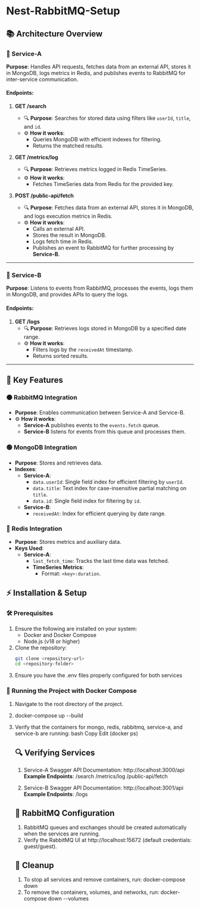 # Nest-RabbitMQ-Setup

## 📚 Architecture Overview

### 🔷 Service-A
**Purpose**: Handles API requests, fetches data from an external API, stores it in MongoDB, logs metrics in Redis, and publishes events to RabbitMQ for inter-service communication.

#### Endpoints:

1. **GET /search**
   - 🔍 **Purpose**: Searches for stored data using filters like `userId`, `title`, and `id`.
   - ⚙️ **How it works**:
     - Queries MongoDB with efficient indexes for filtering.
     - Returns the matched results.

2. **GET /metrics/log**
   - 🔍 **Purpose**: Retrieves metrics logged in Redis TimeSeries.
   - ⚙️ **How it works**:
     - Fetches TimeSeries data from Redis for the provided key.

3. **POST /public-api/fetch**
   - 🔍 **Purpose**: Fetches data from an external API, stores it in MongoDB, and logs execution metrics in Redis.
   - ⚙️ **How it works**:
     - Calls an external API.
     - Stores the result in MongoDB.
     - Logs fetch time in Redis.
     - Publishes an event to RabbitMQ for further processing by **Service-B**.

---

### 🔷 Service-B
**Purpose**: Listens to events from RabbitMQ, processes the events, logs them in MongoDB, and provides APIs to query the logs.

#### Endpoints:

1. **GET /logs**
   - 🔍 **Purpose**: Retrieves logs stored in MongoDB by a specified date range.
   - ⚙️ **How it works**:
     - Filters logs by the `receivedAt` timestamp.
     - Returns sorted results.

---

## 🔑 Key Features

### 🟠 RabbitMQ Integration
- **Purpose**: Enables communication between Service-A and Service-B.
- ⚙️ **How it works**:
  - **Service-A** publishes events to the `events.fetch` queue.
  - **Service-B** listens for events from this queue and processes them.

### 🟢 MongoDB Integration
- **Purpose**: Stores and retrieves data.
- **Indexes**:
  - **Service-A**:
    - `data.userId`: Single field index for efficient filtering by `userId`.
    - `data.title`: Text index for case-insensitive partial matching on `title`.
    - `data.id`: Single field index for filtering by `id`.
  - **Service-B**:
    - `receivedAt`: Index for efficient querying by date range.

### 🔵 Redis Integration
- **Purpose**: Stores metrics and auxiliary data.
- **Keys Used**:
  - **Service-A**:
    - `last_fetch_time`: Tracks the last time data was fetched.
    - **TimeSeries Metrics**:
      - Format: `<key>:duration`.


## ⚡️ Installation & Setup

### 🛠 Prerequisites
1. Ensure the following are installed on your system:
   - Docker and Docker Compose
   - Node.js (v18 or higher)
2. Clone the repository:
   ```bash
   git clone <repository-url>
   cd <repository-folder>
3. Ensure you have the .env files properly configured for both services

### 🐳 Running the Project with Docker Compose
 1. Navigate to the root directory of the project.
 2. docker-compose up --build
 3. Verify that the containers for mongo, redis, rabbitmq, service-a, and service-b are running:
    bash
    Copy
    Edit (docker ps)
 
    ## 🔍 Verifying Services
    1. Service-A
    Swagger API Documentation: http://localhost:3000/api
        **Example Endpoints**:
        /search
        /metrics/log
        /public-api/fetch

    2. Service-B
    Swagger API Documentation: http://localhost:3001/api
        **Example Endpoints**:
        /logs

    ## 🔄 RabbitMQ Configuration
    1. RabbitMQ queues and exchanges should be created automatically when the services are running.
    2. Verify the RabbitMQ UI at http://localhost:15672 (default credentials: guest/guest).

    ## 🧹 Cleanup
    1. To stop all services and remove containers, run: docker-compose down
    2. To remove the containers, volumes, and networks, run: docker-compose down --volumes
